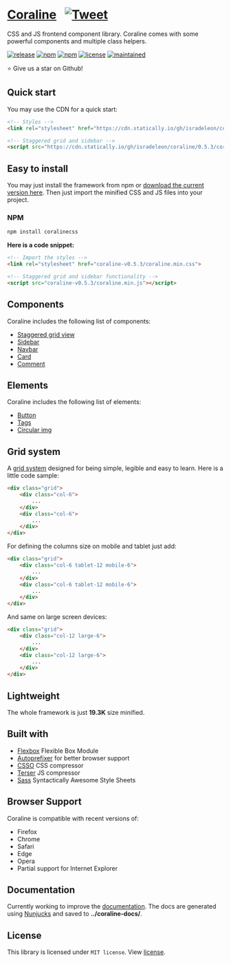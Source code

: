 # [Coraline](https://coralinecss.com) &nbsp; [![Tweet](https://img.shields.io/twitter/url/http/shields.io.svg?style=social)](https://twitter.com/intent/tweet?url=https%3A%2F%2Fcoralinecss.com&via=isradeleon&text=An%20alternative%20CSS%20framework%20for%20responsive%20WEB%20design&hashtags=responsive%2Cdesign%2Cframework%2Ccss)

CSS and JS frontend component library. Coraline comes with some powerful components and multiple class helpers.

[![release](https://img.shields.io/github/release/isradeleon/coraline.svg?color=1dd1a1)](https://github.com/isradeleon/coraline/releases)
[![npm](https://img.shields.io/npm/v/coralinecss.svg?color=ff7675)](https://www.npmjs.com/package/coralinecss)
[![npm](https://img.shields.io/npm/dm/coralinecss.svg?color=6c5ce7)](https://www.npmjs.com/package/coralinecss)
[![license](https://img.shields.io/github/license/isradeleon/coraline.svg?color=0984e3)](LICENSE)
[![maintained](https://img.shields.io/maintenance/yes/2019.svg?color=1dd1a1)](https://www.npmjs.com/package/coralinecss)  

:star: Give us a star on Github!

## Quick start

You may use the CDN for a quick start:

```html
<!-- Styles -->
<link rel="stylesheet" href="https://cdn.statically.io/gh/isradeleon/coraline/0.5.3/coraline-v0.5.3/coraline.min.css">

<!-- Staggered grid and sidebar -->
<script src="https://cdn.statically.io/gh/isradeleon/coraline/0.5.3/coraline-v0.5.3/coraline.min.js"></script>
```

## Easy to install

You may just install the framework from npm or [download the current version here](https://github.com/isradeleon/coraline/releases/download/0.5.3/coralinecss.zip). Then just import the minified CSS and JS files into your project.

### NPM

```sh
npm install coralinecss
```

**Here is a code snippet:**

```html
<!-- Import the styles -->
<link rel="stylesheet" href="coraline-v0.5.3/coraline.min.css">

<!-- Staggered grid and sidebar functionality -->
<script src="coraline-v0.5.3/coraline.min.js"></script>
```

## Components

Coraline includes the following list of components:

* [Staggered grid view](https://coralinecss.com/staggered.html)
* [Sidebar](https://coralinecss.com/sidebar.html)
* [Navbar](https://coralinecss.com/navbar.html)
* [Card](https://coralinecss.com/card.html)
* [Comment](https://coralinecss.com/comment.html)

## Elements

Coraline includes the following list of elements:

* [Button](https://coralinecss.com/button.html)
* [Tags](https://coralinecss.com/tags.html)
* [Circular img](https://coralinecss.com/circular-img.html)

## Grid system

A [grid system](https://coralinecss.com/grid-system.html) designed for being simple, legible and easy to learn. Here is a little code sample:

```html
<div class="grid">
    <div class="col-6">
        ...
    </div>
    <div class="col-6">
        ...
    </div>
</div>
```

For defining the columns size on mobile and tablet just add:

```html
<div class="grid">
    <div class="col-6 tablet-12 mobile-6">
        ...
    </div>
    <div class="col-6 tablet-12 mobile-6">
        ...
    </div>
</div>
```

And same on large screen devices:

```html
<div class="grid">
    <div class="col-12 large-6">
        ...
    </div>
    <div class="col-12 large-6">
        ...
    </div>
</div>
```

## Lightweight

The whole framework is just **19.3K** size minified.

## Built with

* [Flexbox](https://developer.mozilla.org/en-US/docs/Web/CSS/CSS_Flexible_Box_Layout/Using_CSS_flexible_boxes) Flexible Box Module
* [Autoprefixer](https://github.com/postcss/autoprefixer) for better browser support
* [CSSO](https://github.com/css/csso) CSS compressor
* [Terser](https://github.com/terser-js/terser) JS compressor
* [Sass](https://sass-lang.com/) Syntactically Awesome Style Sheets

## Browser Support

Coraline is compatible with recent versions of:

* Firefox
* Chrome
* Safari
* Edge
* Opera
* Partial support for Internet Explorer

## Documentation

Currently working to improve the [documentation](https://coralinecss.com). The docs are generated using [Nunjucks](https://github.com/mozilla/nunjucks) and saved to **../coraline-docs/**.

## License

This library is licensed under `MIT license`. View [license](LICENSE).